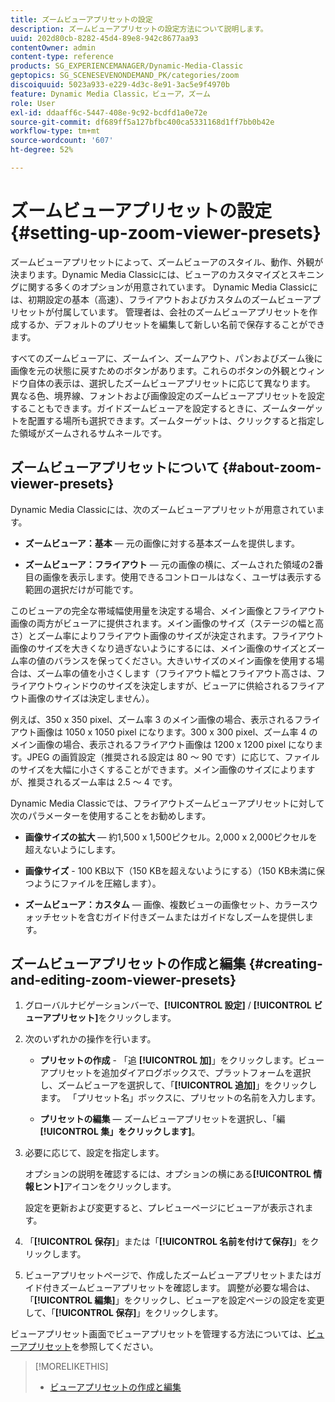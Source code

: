 ```yaml
---
title: ズームビューアプリセットの設定
description: ズームビューアプリセットの設定方法について説明します。
uuid: 202d80cb-8282-45d4-89e8-942c8677aa93
contentOwner: admin
content-type: reference
products: SG_EXPERIENCEMANAGER/Dynamic-Media-Classic
geptopics: SG_SCENESEVENONDEMAND_PK/categories/zoom
discoiquuid: 5023a933-e229-4d3c-8e91-3ac5e9f4970b
feature: Dynamic Media Classic，ビューア，ズーム
role: User
exl-id: ddaaff6c-5447-408e-9c92-bcdfd1a0e72e
source-git-commit: df689ff5a127bfbc400ca5331168d1ff7bb0b42e
workflow-type: tm+mt
source-wordcount: '607'
ht-degree: 52%

---
```


# ズームビューアプリセットの設定{#setting-up-zoom-viewer-presets}

ズームビューアプリセットによって、ズームビューアのスタイル、動作、外観が決まります。Dynamic Media Classicには、ビューアのカスタマイズとスキニングに関する多くのオプションが用意されています。 Dynamic Media Classicには、初期設定の基本（高速）、フライアウトおよびカスタムのズームビューアプリセットが付属しています。 管理者は、会社のズームビューアプリセットを作成するか、デフォルトのプリセットを編集して新しい名前で保存することができます。

すべてのズームビューアに、ズームイン、ズームアウト、パンおよびズーム後に画像を元の状態に戻すためのボタンがあります。これらのボタンの外観とウィンドウ自体の表示は、選択したズームビューアプリセットに応じて異なります。 異なる色、境界線、フォントおよび画像設定のズームビューアプリセットを設定することもできます。ガイドズームビューアを設定するときに、ズームターゲットを配置する場所も選択できます。ズームターゲットは、クリックすると指定した領域がズームされるサムネールです。

## ズームビューアプリセットについて {#about-zoom-viewer-presets}

Dynamic Media Classicには、次のズームビューアプリセットが用意されています。

* **ズームビューア：基本**  — 元の画像に対する基本ズームを提供します。

* **ズームビューア：フライアウト**  — 元の画像の横に、ズームされた領域の2番目の画像を表示します。使用できるコントロールはなく、ユーザは表示する範囲の選択だけが可能です。

このビューアの完全な帯域幅使用量を決定する場合、メイン画像とフライアウト画像の両方がビューアに提供されます。メイン画像のサイズ（ステージの幅と高さ）とズーム率によりフライアウト画像のサイズが決定されます。フライアウト画像のサイズを大きくなり過ぎないようにするには、メイン画像のサイズとズーム率の値のバランスを保ってください。大きいサイズのメイン画像を使用する場合は、ズーム率の値を小さくします（フライアウト幅とフライアウト高さは、フライアウトウィンドウのサイズを決定しますが、ビューアに供給されるフライアウト画像のサイズは決定しません）。

例えば、350 x 350 pixel、ズーム率 3 のメイン画像の場合、表示されるフライアウト画像は 1050 x 1050 pixel になります。300 x 300 pixel、ズーム率 4 のメイン画像の場合、表示されるフライアウト画像は 1200 x 1200 pixel になります。JPEG の画質設定（推奨される設定は 80 ～ 90 です）に応じて、ファイルのサイズを大幅に小さくすることができます。メイン画像のサイズによりますが、推奨されるズーム率は 2.5 ～ 4 です。

Dynamic Media Classicでは、フライアウトズームビューアプリセットに対して次のパラメーターを使用することをお勧めします。

* **画像サイズの拡大**  — 約1,500 x 1,500ピクセル。2,000 x 2,000ピクセルを超えないようにします。

* **画像サイズ** - 100 KB以下（150 KBを超えないようにする）（150 KB未満に保つようにファイルを圧縮します）。

* **ズームビューア：カスタム**  — 画像、複数ビューの画像セット、カラースウォッチセットを含むガイド付きズームまたはガイドなしズームを提供します。

## ズームビューアプリセットの作成と編集 {#creating-and-editing-zoom-viewer-presets}

1. グローバルナビゲーションバーで、**[!UICONTROL 設定]** / **[!UICONTROL ビューアプリセット]**&#x200B;をクリックします。
1. 次のいずれかの操作を行います。

   * **プリセットの作成**  - 「追 **[!UICONTROL 加]**」をクリックします。ビューアプリセットを追加ダイアログボックスで、プラットフォームを選択し、ズームビューアを選択して、「**[!UICONTROL 追加]**」をクリックします。 「プリセット名」ボックスに、プリセットの名前を入力します。

   * **プリセットの編集**  — ズームビューアプリセットを選択し、「編 **[!UICONTROL 集」をクリックします]**。

1. 必要に応じて、設定を指定します。

   オプションの説明を確認するには、オプションの横にある&#x200B;**[!UICONTROL 情報ヒント]**&#x200B;アイコンをクリックします。

   設定を更新および変更すると、プレビューページにビューアが表示されます。

1. 「**[!UICONTROL 保存]**」または「**[!UICONTROL 名前を付けて保存]**」をクリックします。
1. ビューアプリセットページで、作成したズームビューアプリセットまたはガイド付きズームビューアプリセットを確認します。 調整が必要な場合は、「**[!UICONTROL 編集]**」をクリックし、ビューアを設定ページの設定を変更して、「****[!UICONTROL 保存]****」をクリックします。

ビューアプリセット画面でビューアプリセットを管理する方法については、[ビューアプリセット](application-setup.md#viewer_presets)を参照してください。

>[!MORELIKETHIS]
>
>* [ビューアプリセットの作成と編集](application-setup.md#adding_and_editing_viewer_presets)

